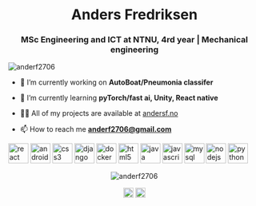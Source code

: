 <h1 align="center">Anders Fredriksen</h1>
<h3 align="center">MSc Engineering and ICT at NTNU, 4rd year | Mechanical engineering</h3>

<p align="left"> <img src="https://komarev.com/ghpvc/?username=anderf2706" alt="anderf2706" /> </p>

- 🔭 I’m currently working on **AutoBoat/Pneumonia classifer**

- 🌱 I’m currently learning **pyTorch/fast ai, Unity, React native**

- 👨‍💻 All of my projects are available at [andersf.no](andersf.no)

- 📫 How to reach me **anderf2706@gmail.com**

<p align="left"><img src="https://devicons.github.io/devicon/devicon.git/icons/react/react-original-wordmark.svg" alt="react" width="40" height="40"/> <img src="https://devicons.github.io/devicon/devicon.git/icons/android/android-original-wordmark.svg" alt="android" width="40" height="40"/> <img src="https://devicons.github.io/devicon/devicon.git/icons/css3/css3-original-wordmark.svg" alt="css3" width="40" height="40"/> <img src="https://devicons.github.io/devicon/devicon.git/icons/django/django-original.svg" alt="django" width="40" height="40"/> <img src="https://devicons.github.io/devicon/devicon.git/icons/docker/docker-original-wordmark.svg" alt="docker" width="40" height="40"/> <img src="https://devicons.github.io/devicon/devicon.git/icons/html5/html5-original-wordmark.svg" alt="html5" width="40" height="40"/> <img src="https://devicons.github.io/devicon/devicon.git/icons/java/java-original-wordmark.svg" alt="java" width="40" height="40"/> <img src="https://devicons.github.io/devicon/devicon.git/icons/javascript/javascript-original.svg" alt="javascript" width="40" height="40"/> <img src="https://devicons.github.io/devicon/devicon.git/icons/mysql/mysql-original-wordmark.svg" alt="mysql" width="40" height="40"/> <img src="https://devicons.github.io/devicon/devicon.git/icons/nodejs/nodejs-original-wordmark.svg" alt="nodejs" width="40" height="40"/> <img src="https://devicons.github.io/devicon/devicon.git/icons/python/python-original-wordmark.svg" alt="python" width="40" height="40"/></p><p align="center"> <img src="https://github-readme-stats.vercel.app/api?username=anderf2706&show_icons=true" alt="anderf2706" /> </p>

<p align="center">
<a href="https://linkedin.com/in/anders fjetland fredriksen" target="blank"><img align="center" src="https://cdn.jsdelivr.net/npm/simple-icons@3.0.1/icons/linkedin.svg" alt="anders fjetland fredriksen" height="20" width="20" /></a>
<a href="https://kaggle.com/andersfredriksen" target="blank"><img align="center" src="https://cdn.jsdelivr.net/npm/simple-icons@3.0.1/icons/kaggle.svg" alt="andersfredriksen" height="20" width="20" /></a>
</p>
